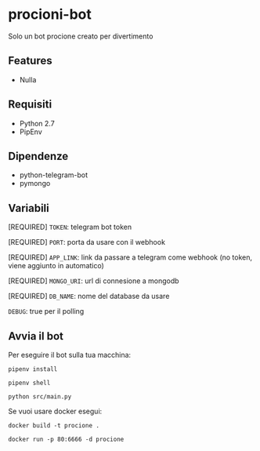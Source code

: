 # procioni-bot

Solo un bot procione creato per divertimento

## Features
* Nulla

## Requisiti
* Python 2.7
* PipEnv

## Dipendenze
* python-telegram-bot
* pymongo

## Variabili

[REQUIRED] `TOKEN`: telegram bot token

[REQUIRED] `PORT`: porta da usare con il webhook

[REQUIRED] `APP_LINK`: link da passare a telegram come webhook (no token, viene aggiunto in automatico)

[REQUIRED] `MONGO_URI`: url di connesione a mongodb

[REQUIRED] `DB_NAME`: nome del database da usare

`DEBUG`: true per il polling

## Avvia il bot
Per eseguire il bot sulla tua macchina:

`pipenv install`

`pipenv shell`

`python src/main.py`


Se vuoi usare docker esegui:

`docker build -t procione .`

`docker run -p 80:6666 -d procione`
